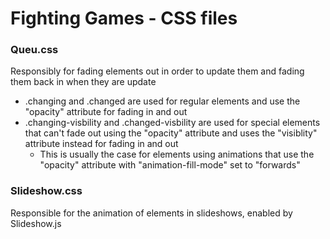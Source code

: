 ﻿# Fighting Games - CSS files

### Queu.css
Responsibly for fading elements out in order to update them and fading them back in when they are update
- .changing and .changed are used for regular elements and use the "opacity" attribute for fading in and out
- .changing-visbility and .changed-visbility are used for special elements that can't fade out using the "opacity" attribute and uses the "visiblity" attribute instead for fading in and out
	- This is usually the case for elements using animations that use the "opacity" attribute with "animation-fill-mode" set to "forwards"

### Slideshow.css
Responsible for the animation of elements in slideshows, enabled by Slideshow.js